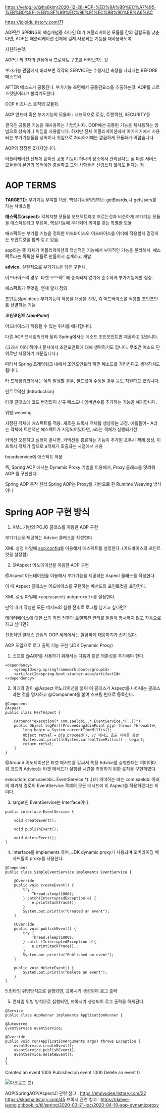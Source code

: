 https://velog.io/@ha0kim/2020-12-28-AOP-%ED%8A%B9%EC%A7%95-%EB%B0%8F-%EB%8F%99%EC%9E%91%EC%9B%90%EB%A6%AC

https://jojoldu.tistory.com/71

AOP란? SPRING의 핵심개념중 하나인 DI가 애플리케이션 모듈들 간의 결합도를 낮춘다면, AOP는 애플리케이션 전체에 걸쳐 사용되는 기능을 재사용하도록

지원하는것.



AOP란 제 3자의 관점에서 프로젝트 구조를 바라보자는것

부가기능 관점에서 바라보면 각각의 SERVICE는 수행시간 측정을 나타내는 BEFORE메소드와

AFTER 메소드가 공통된다. 부가기능 측면에서 공통된요소를 추출하는것. AOP를 크로스컷팅이라고 불리기도한다.

OOP 비즈니스 로직의 모듈화.

AOP 인프라 혹은 부가기능의 모듈화
 : 대표적으로 로깅, 트랜잭션, SECURITY등
 
 
결국은 공통된 기능을 재사용하는 기법입니다.
OOP에선 공통된 기능을 재사용하는 방법으로 상속이나 위임을 사용합니다.
하지만 전체 어플리케이션에서 여기저기에서 사용되는 부가기능들을 상속이나 위임으로 처리하기에는 깔끔하게 모듈화가 어렵습니다.

AOP의 장점은 2가지입니다.

어플리케이션 전체에 흩어진 공통 기능이 하나의 장소에서 관리된다는 점
다른 서비스 모듈들이 본인의 목적에만 충실하고 그외 사항들은 신경쓰지 않아도 된다는 점


AOP TERMS
=

**TARGET()**: 부가기능 부여할 대상. 핵심기능을담당하는 getBoards,나 getUsers를 하는 서비스들


**애스팩트(aspect)**: 객체지향 모듈을 오브젝트라고 부르는것과 비슷하게 부가기능 모듈을 애스팩트라고 부르며, 핵심기능에 부가되어 의미를 갖는 특별한 모듈

애스팩트는 부가될 기능을 정의한 어드바이스와 어드바이스를 어디에 적용할지 결정하는 포인트컷을 함꼐 갖고 있음.

aop라는 뜻 자체가 어플리케이션의 핵심적인 기능에서 부가적인 기능을 분리해서. 애스팩트라는 독특한 모듈로 만들어서 설계하고 개발


**advice.** 실질적으로 부가기능을 담은 구현체.

어드바이스의 경우. 타겟 오브젝트에 종속되지 않기에 순수하게 부가기능에만 집중.

애스팩트가 무엇을, 언제 할지 정의

포인트컷pointcut: 부가기능이 적용될 대상을 선정, 즉 어드바이스를 적용할 조인포인트 선별하는 기능


***조인포인트 (JoinPoint)***


어드바이스가 적용될 수 있는 위치를 얘기합니다.

다른 AOP 프레임워크와 달리 Spring에서는 메소드 조인포인트만 제공하고 있습니다.

(그래서 여러 책이나 문서에서 조인포인트에 대해 생략하기도 합니다. 무조건 메소드 단위로만 지정하기 때문입니다.)

따라서 Spring 프레임워크 내에서 조인포인트라 하면 메소드를 가리킨다고 생각하셔도 됩니다.

타 프레임워크에서는 예외 발생할 경우, 필드값이 수정될 경우 등도 지원하고 있습니다.

인트로덕션 (Introduction)

타겟 클래스에 코드 변경없이 신규 메소드나 멤버변수를 추가하는 기능을 얘기합니다.

위빙.weaving

지정된 객체에 애스팩트를 적용. 새로운 프록시 객체를 생성하는 과정. 예를들어~ A라는 객체에 트랜잭션 애스팩트가 지정되어있다면, a라는 객체가 실행되기전

커넥션 오픈하고 실행이 끝나면. 커넥션을 종료하는 기능이 추가된 프록시 객체 생성, 이 프록시 객체가 앞으로 a객체가 호출되는 시점에서 사용


boardservice에 애스팩트 적용

즉, Spring AOP 에서는 Dynamic Proxy 기법을 이용해서, Proxy 클래스를 덧씌워 AOP 를 구현한다.


Spring AOP 동작 원리
Spring AOP는 Proxy를 기반으로 한 Runtime Weaving 방식이다


Spring AOP 구현 방식
=

1. XML 기반의 POJO 클래스를 이용한 AOP 구현

부가기능을 제공하는 Advice 클래스를 작성한다.

XML 설정 파일에 <aop:config>를 이용해서 애스펙트를 설정한다. (어드바이스와 포인트컷을 설정함)

2. @Aspect 어노테이션을 이용한 AOP 구현

@Aspect 어노테이션을 이용해서 부가기능을 제공하는 Aspect 클래스를 작성한다.

이 때 Aspect 클래스는 어드바이스를 구현하는 메서드와 포인트컷을 포함한다.

XML 설정 파일에 <aop:aspectj-autoproxy />를 설정한다.


만약 내가 작성한 모든 메서드의 실행 전후로 로그를 남기고 싶다면?


데이터베이스에 대한 쓰기 작업 전후의 트랜잭션 관리를 일일이 명시하지 않고 자동으로 하고 싶다면?

전통적인 클래스 관점의 OOP 세계에서는 깔끔하게 대응하기가 쉽지 않다.

AOP 도입으로 로그 출력 기능 구현 (JDK Dynamic Proxy)


1. 스프링 @AOP를 사용하기 위해서는 다음과 같은 의존성을 추가해야 한다.

```
<dependency>
    <groupId>org.springframework.boot</groupId>
    <artifactId>spring-boot-starter-aop</artifactId>
</dependency>

```

2. 아래와 같이 @Aspect 어노테이션을 붙여 이 클래스가 Aspect를 나타내는 클래스라는 것을 명시하고 @Component를 붙여 스프링 빈으로 등록한다.

```
@Component
@Aspect
public class PerfAspect {

    @Around("execution(* com.saelobi..*.EventService.*(..))")
    public Object logPerf(ProceedingJoinPoint pjp) throws Throwable{
        long begin = System.currentTimeMillis();
        Object retVal = pjp.proceed(); // 메서드 호출 자체를 감쌈
        System.out.println(System.currentTimeMillis() - begin);
        return retVal;
    }
}
```

@Around 어노테이션은 타겟 메서드를 감싸서 특정 Advice를 실행한다는 의미이다.
위 코드의 Advice는 타겟 메서드가 실행된 시간을 측정하기 위한 로직을 구현하였다.

execution( com.saelobi...EventService.*(..))가 의미하는 바는
com.saelobi 아래의 패키지 경로의 EventService 객체의 모든 메서드에 이 Aspect를 적용하겠다는 의미다.


3. target인 EventService는 Interface이다.

```
public interface EventService {

    void createEvent();

    void publishEvent();

    void deleteEvent();
}
```

4. interface를 implements 하여, JDK dynamic proxy가 사용되며 오버라이딩 메서드들이 proxy를 사용한다.

```
@Component
public class SimpleEventService implements EventService {

    @Override
    public void createEvent() {
        try {
            Thread.sleep(1000);
        } catch(InterruptedException e) {
            e.printStackTrace();
        }
        System.out.println("Created an event");
    }

    @Override
    public void publishEvent() {
        try {
            Thread.sleep(1000);
        } catch (InterruptedException e){
            e.printStackTrace();;
        }
        System.out.println("Published an event");
    }

    public void deleteEvent() {
        System.out.println("Delete an event");
    }
}
```


5.런타임 위빙방식으로 실행되면, 프록시가 생성되어 로그 출력

5. 런타임 위빙 방식으로 실행되면, 프록시가 생성되어 로그 출력을 하게된다.

```
@Service
public class AppRunner implements ApplicationRunner {

@Autowired
EventService eventService;

@Override
public void run(ApplicationArguments args) throws Exception {
    eventService.createEvent();
    eventService.publishEvent();
    eventService.deleteEvent();
}
}
```

Created an event
1003
Published an event
1000
Delete an event
0


![다운로드 (2)](https://user-images.githubusercontent.com/75001605/166568301-327ea97c-0cef-4dff-89fc-8f169d0f528b.png)

AOP(SpringAOP/AspectJ) 관련 참고 : https://ehdvudee.tistory.com/22
https://skasha.tistory.com/45
프록시 관련 참고 : https://dahye-jeong.gitbook.io/til/spring/2020-03-21-ioc/2020-04-10-aop-dynamicproxy

